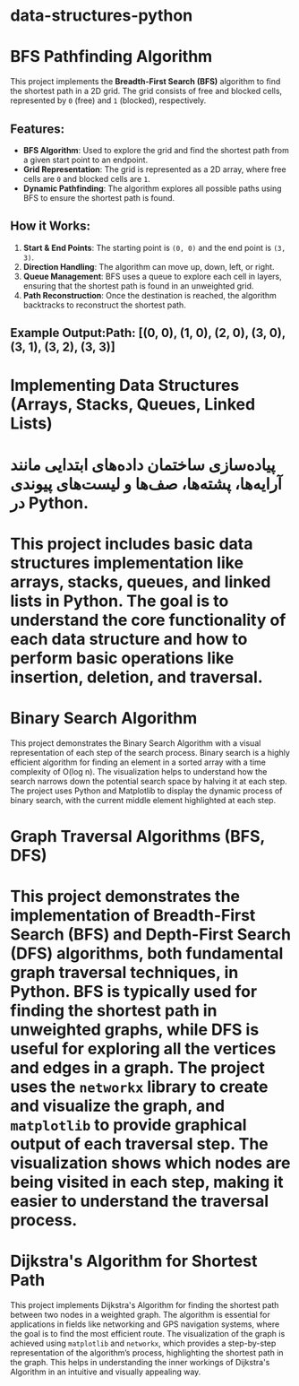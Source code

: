 # data-structures-python
# BFS Pathfinding Algorithm

This project implements the **Breadth-First Search (BFS)** algorithm to find the shortest path in a 2D grid. The grid consists of free and blocked cells, represented by `0` (free) and `1` (blocked), respectively.

## Features:
- **BFS Algorithm**: Used to explore the grid and find the shortest path from a given start point to an endpoint.
- **Grid Representation**: The grid is represented as a 2D array, where free cells are `0` and blocked cells are `1`.
- **Dynamic Pathfinding**: The algorithm explores all possible paths using BFS to ensure the shortest path is found.

## How it Works:
1. **Start & End Points**: The starting point is `(0, 0)` and the end point is `(3, 3)`.
2. **Direction Handling**: The algorithm can move up, down, left, or right.
3. **Queue Management**: BFS uses a queue to explore each cell in layers, ensuring that the shortest path is found in an unweighted grid.
4. **Path Reconstruction**: Once the destination is reached, the algorithm backtracks to reconstruct the shortest path.

## Example Output:Path: [(0, 0), (1, 0), (2, 0), (3, 0), (3, 1), (3, 2), (3, 3)]

# Implementing Data Structures (Arrays, Stacks, Queues, Linked Lists)
# پیاده‌سازی ساختمان داده‌های ابتدایی مانند آرایه‌ها، پشته‌ها، صف‌ها و لیست‌های پیوندی در Python. 
# This project includes basic data structures implementation like arrays, stacks, queues, and linked lists in Python. The goal is to understand the core functionality of each data structure and how to perform basic operations like insertion, deletion, and traversal.

# Binary Search Algorithm
This project demonstrates the Binary Search Algorithm with a visual representation of each step of the search process. Binary search is a highly efficient algorithm for finding an element in a sorted array with a time complexity of O(log n). The visualization helps to understand how the search narrows down the potential search space by halving it at each step. The project uses Python and Matplotlib to display the dynamic process of binary search, with the current middle element highlighted at each step.
# Graph Traversal Algorithms (BFS, DFS)
# This project demonstrates the implementation of Breadth-First Search (BFS) and Depth-First Search (DFS) algorithms, both fundamental graph traversal techniques, in Python. BFS is typically used for finding the shortest path in unweighted graphs, while DFS is useful for exploring all the vertices and edges in a graph. The project uses the `networkx` library to create and visualize the graph, and `matplotlib` to provide graphical output of each traversal step. The visualization shows which nodes are being visited in each step, making it easier to understand the traversal process.

# Dijkstra's Algorithm for Shortest Path
This project implements Dijkstra's Algorithm for finding the shortest path between two nodes in a weighted graph. The algorithm is essential for applications in fields like networking and GPS navigation systems, where the goal is to find the most efficient route. The visualization of the graph is achieved using `matplotlib` and `networkx`, which provides a step-by-step representation of the algorithm’s process, highlighting the shortest path in the graph. This helps in understanding the inner workings of Dijkstra's Algorithm in an intuitive and visually appealing way.

